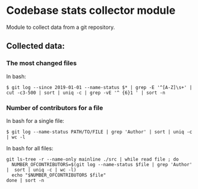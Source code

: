 # Codebase stats collector module

Module to collect data from a git repository.

## Collected data:

### The most changed files

In bash:

```
$ git log --since 2019-01-01 --name-status $* | grep -E '^[A-Z]\s+' | cut -c3-500 | sort | uniq -c | grep -vE '^ {6}1 ' | sort -n
```

### Number of contributors for a file

In bash for a single file:

```
$ git log --name-status PATH/TO/FILE | grep 'Author' | sort | uniq -c | wc -l
```

In bash for all files:

```
git ls-tree -r --name-only mainline ./src | while read file ; do
  NUMBER_OFCONTRIBUTORS=$(git log --name-status $file | grep 'Author' |  sort | uniq -c | wc -l)
  echo "$NUMBER_OFCONTRIBUTORS $file"
done | sort -n
```